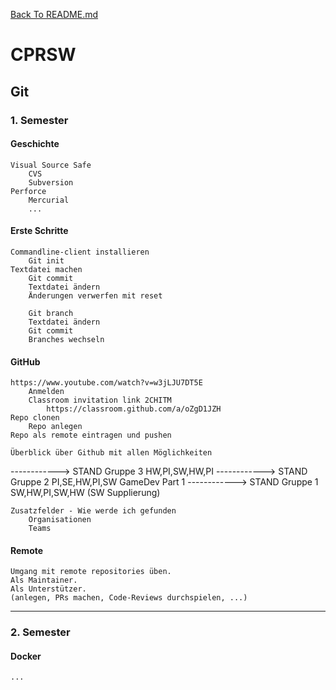[Back To README.md][back]

# CPRSW

##	Git

###		1. Semester

#### Geschichte

	Visual Source Safe
		CVS
	  	Subversion
	Perforce
		Mercurial
		...

#### Erste Schritte

  	Commandline-client installieren
  		Git init
  	Textdatei machen
  		Git commit
  		Textdatei ändern
  		Änderungen verwerfen mit reset
  			
  		Git branch
  		Textdatei ändern
  		Git commit
  		Branches wechseln

#### GitHub

	https://www.youtube.com/watch?v=w3jLJU7DT5E
		Anmelden
		Classroom invitation link 2CHITM
			https://classroom.github.com/a/oZgD1JZH
	Repo clonen
		Repo anlegen
	Repo als remote eintragen und pushen

	Überblick über Github mit allen Möglichkeiten 
------------> STAND Gruppe 3 HW,PI,SW,HW,PI
------------> STAND Gruppe 2 PI,SE,HW,PI,SW 
	GameDev Part 1
------------> STAND Gruppe 1 SW,HW,PI,SW,HW (SW Supplierung)
	
    Zusatzfelder - Wie werde ich gefunden
    	Organisationen
    	Teams

#### Remote
	Umgang mit remote repositories üben.
	Als Maintainer.
	Als Unterstützer.
	(anlegen, PRs machen, Code-Reviews durchspielen, ...)



---

### 2. Semester

#### Docker

```
...
```



[back]: https://github.com/UnterrainerInformatik/htl

